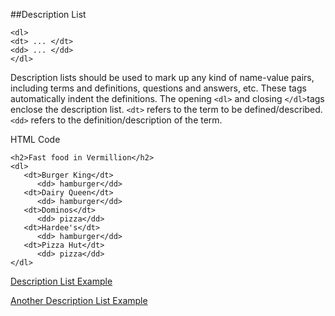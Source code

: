 ##Description List
~~~
<dl> 
<dt> ... </dt> 
<dd> ... </dd> 
</dl>
~~~

Description lists should be used to mark up any kind of name-value pairs, including terms and definitions, questions and answers, etc. These tags automatically indent the definitions. The opening `<dl>` and closing `</dl>`tags enclose the description list. `<dt>` refers to the term to be defined/described. `<dd>` refers to the definition/description of the term.


HTML Code
~~~
<h2>Fast food in Vermillion</h2>
<dl>
   <dt>Burger King</dt>
      <dd> hamburger</dd>
   <dt>Dairy Queen</dt>
      <dd> hamburger</dd>
   <dt>Dominos</dt>
      <dd> pizza</dd>
   <dt>Hardee's</dt>
      <dd> hamburger</dd>
   <dt>Pizza Hut</dt>
      <dd> pizza</dd>
</dl>
~~~

<a href="archives/examples/example17.htm" target="_blank">Description List Example</a>

<a href="archives/examples/Definition.htm" target="_blank">Another Description List Example</a>